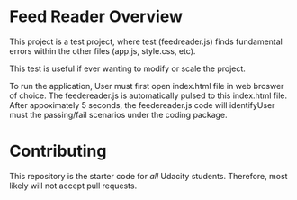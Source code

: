 # Feed Reader Overview

This project is a test project, where test (feedreader.js) finds fundamental errors within the other files (app.js, style.css, etc).  

This test is useful if ever wanting to modify or scale the project.  

To run the application, User must first open index.html file in web broswer of choice.  The feedereader.js is automatically pulsed to this index.html file.  After appoximately 5 seconds, the feedereader.js code will identifyUser must the passing/fail scenarios under the coding package.  


# Contributing

This repository is the starter code for _all_ Udacity students. Therefore, most likely will not accept pull requests.
